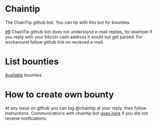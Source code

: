 # Chaintip
The ChainTip github bot. You can tip with this bot for bounties.

[#9](https://github.com/chaintip/chaintip-github/issues/13) ChainTip github bot does not understand e-mail replies, for example if you reply with your bitcoin cash address it would not get parsed. For workaround follow github link on recieved e-mail.

# List bounties

[Available](https://github.com/chaintip/bounties) bounties


# How to create own bounty

At any issue on github you can tag @chaintip at your reply, then follow instructions. Communications with chaintip bot [goes here](https://github.com/chaintip/talking-in-public) if you did not receive notifications.
